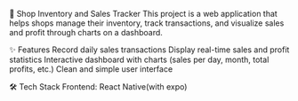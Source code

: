 🛒 Shop Inventory and Sales Tracker
This project is a web application that helps shops manage their inventory, track transactions, and visualize sales and profit through charts on a dashboard.

✨ Features
Record daily sales transactions
Display real-time sales and profit statistics
Interactive dashboard with charts (sales per day, month, total profits, etc.)
Clean and simple user interface

🛠 Tech Stack
Frontend: React Native(with expo)
